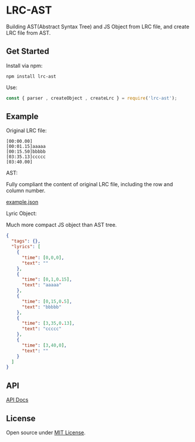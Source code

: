 # LRC-AST

Building AST(Abstract Syntax Tree) and JS Object from LRC file, and create LRC file from AST.

## Get Started

Install via npm:

```
npm install lrc-ast
```

Use:

```javascript
const { parser , createObject , createLrc } = require('lrc-ast');
```

## Example

Original LRC file:

```lrc
[00:00.00]
[00:01.15]aaaaa
[00:15.50]bbbbb
[03:35.13]ccccc
[03:40.00]
```

AST:

Fully compliant the content of original LRC file, including the row and column number.

[example.json](src/test/example.json)

Lyric Object:

Much more compact JS object than AST tree.

```json
{
  "tags": {},
  "lyrics": [
    {
      "time": [0,0,0],
      "text": ""
    },
    {
      "time": [0,1,0.15],
      "text": "aaaaa"
    },
    {
      "time": [0,15,0.5],
      "text": "bbbbb"
    },
    {
      "time": [3,35,0.13],
      "text": "ccccc"
    },
    {
      "time": [3,40,0],
      "text": ""
    }
  ]
}
```



## API

[API Docs](https://crsjimo.github.io/lrc-ast/index.html)

## License

Open source under [MIT License](LICENSE).